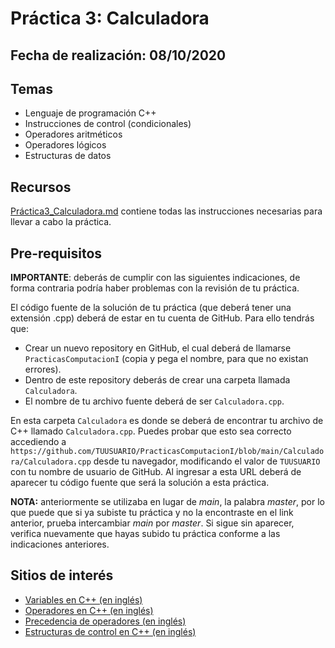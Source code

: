 # Práctica 3: Calculadora

## Fecha de realización: 08/10/2020

## Temas
 * Lenguaje de programación C++
 * Instrucciones de control (condicionales)
 * Operadores aritméticos
 * Operadores lógicos
 * Estructuras de datos

## Recursos

[Práctica3_Calculadora.md](Practica3_Calculadora.md) contiene todas las instrucciones necesarias para llevar a cabo la práctica.

## Pre-requisitos

**IMPORTANTE**: deberás de cumplir con las siguientes indicaciones, de forma contraria podría haber problemas con la revisión de tu práctica.

El código fuente de la solución de tu práctica (que deberá tener una extensión .cpp) deberá de estar en tu cuenta de GitHub. Para ello tendrás que:
* Crear un nuevo repository en GitHub, el cual deberá de llamarse `PracticasComputacionI` (copia y pega el nombre, para que no existan errores).
* Dentro de este repository deberás de crear una carpeta llamada `Calculadora`.
* El nombre de tu archivo fuente deberá de ser `Calculadora.cpp`.

En esta carpeta `Calculadora` es donde se deberá de encontrar tu archivo de C++ llamado `Calculadora.cpp`. Puedes probar que esto sea correcto accediendo a `https://github.com/TUUSUARIO/PracticasComputacionI/blob/main/Calculadora/Calculadora.cpp` desde tu navegador, modificando el valor de `TUUSUARIO` con tu nombre de usuario de GitHub. Al ingresar a esta URL deberá de aparecer tu código fuente que será la solución a esta práctica.

**NOTA:** anteriormente se utilizaba en lugar de _main_, la palabra _master_, por lo que puede que si ya subiste tu práctica y no la encontraste en el link anterior, prueba intercambiar _main_ por _master_. Si sigue sin aparecer, verifica nuevamente que hayas subido tu práctica conforme a las indicaciones anteriores.

## Sitios de interés

* [Variables en C++ (en inglés)](http://www.cplusplus.com/doc/tutorial/variables/)
* [Operadores en C++ (en inglés)](http://www.cplusplus.com/doc/tutorial/operators/)
* [Precedencia de operadores (en inglés)](https://en.cppreference.com/w/cpp/language/operator_precedence)
* [Estructuras de control en C++ (en inglés)](http://www.cplusplus.com/doc/oldtutorial/control/)
